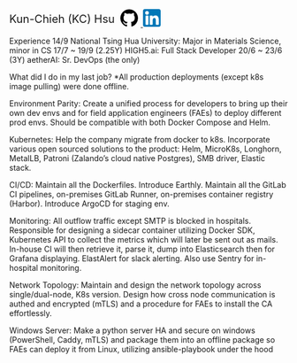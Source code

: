 <div style="display: flex; align-items: center;">
    <div style="margin-right: 10px; font-size: 20px">Kun-Chieh (KC) Hsu</div>
    <div>
        <a href="https://github.com/sieginglion/">
            <img src="assets/github.png" style="margin-right: 5px;"/>
        </a>
        <a href="https://www.linkedin.com/in/sieginglion/">
            <img src="assets/linkedin.png"/>
        </a>
    </div>
</div>

Experience
14/9 National Tsing Hua University: Major in Materials Science, minor in CS
17/7 ~ 19/9 (2.25Y) HIGH5.ai: Full Stack Developer
20/6 ~ 23/6 (3Y) aetherAI: Sr. DevOps (the only)

What did I do in my last job?
\*All production deployments (except k8s image pulling) were done offline.

Environment Parity: Create a unified process for developers to bring up their own dev envs and for field application engineers (FAEs) to deploy different prod envs. Should be compatible with both Docker Compose and Helm.

Kubernetes: Help the company migrate from docker to k8s. Incorporate various open sourced solutions to the product: Helm, MicroK8s, Longhorn, MetalLB, Patroni (Zalando’s cloud native Postgres), SMB driver, Elastic stack.

CI/CD: Maintain all the Dockerfiles. Introduce Earthly. Maintain all the GitLab CI pipelines, on-premises GitLab Runner, on-premises container registry (Harbor). Introduce ArgoCD for staging env.

Monitoring: All outflow traffic except SMTP is blocked in hospitals. Responsible for designing a sidecar container utilizing Docker SDK, Kubernetes API to collect the metrics which will later be sent out as mails. In-house CI will then retrieve it, parse it, dump into Elasticsearch then for Grafana displaying. ElastAlert for slack alerting. Also use Sentry for in-hospital monitoring.

Network Topology: Maintain and design the network topology across single/dual-node, K8s version. Design how cross node communication is authed and encrypted (mTLS) and a procedure for FAEs to install the CA effortlessly.

Windows Server: Make a python server HA and secure on windows (PowerShell, Caddy, mTLS) and package them into an offline package so FAEs can deploy it from Linux, utilizing ansible-playbook under the hood
